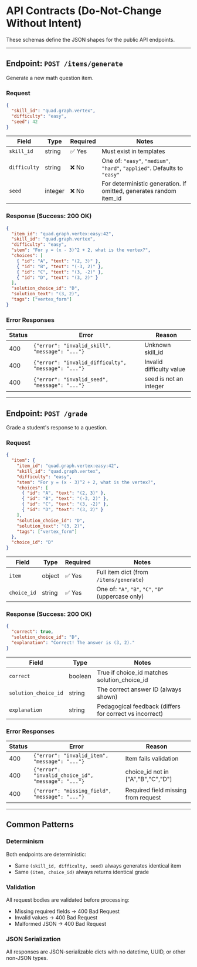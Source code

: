 # API Contracts (Do-Not-Change Without Intent)

These schemas define the JSON shapes for the public API endpoints.

---

## Endpoint: `POST /items/generate`

Generate a new math question item.

### Request

```json
{
  "skill_id": "quad.graph.vertex",
  "difficulty": "easy",
  "seed": 42
}
```

| Field | Type | Required | Notes |
|-------|------|----------|-------|
| `skill_id` | string | ✅ Yes | Must exist in templates |
| `difficulty` | string | ❌ No | One of: `"easy"`, `"medium"`, `"hard"`, `"applied"`. Defaults to `"easy"` |
| `seed` | integer | ❌ No | For deterministic generation. If omitted, generates random item_id |

### Response (Success: 200 OK)

```json
{
  "item_id": "quad.graph.vertex:easy:42",
  "skill_id": "quad.graph.vertex",
  "difficulty": "easy",
  "stem": "For y = (x - 3)^2 + 2, what is the vertex?",
  "choices": [
    { "id": "A", "text": "(2, 3)" },
    { "id": "B", "text": "(-3, 2)" },
    { "id": "C", "text": "(3, -2)" },
    { "id": "D", "text": "(3, 2)" }
  ],
  "solution_choice_id": "D",
  "solution_text": "(3, 2)",
  "tags": ["vertex_form"]
}
```

### Error Responses

| Status | Error | Reason |
|--------|-------|--------|
| 400 | `{"error": "invalid_skill", "message": "..."}` | Unknown skill_id |
| 400 | `{"error": "invalid_difficulty", "message": "..."}` | Invalid difficulty value |
| 400 | `{"error": "invalid_seed", "message": "..."}` | seed is not an integer |

---

## Endpoint: `POST /grade`

Grade a student's response to a question.

### Request

```json
{
  "item": {
    "item_id": "quad.graph.vertex:easy:42",
    "skill_id": "quad.graph.vertex",
    "difficulty": "easy",
    "stem": "For y = (x - 3)^2 + 2, what is the vertex?",
    "choices": [
      { "id": "A", "text": "(2, 3)" },
      { "id": "B", "text": "(-3, 2)" },
      { "id": "C", "text": "(3, -2)" },
      { "id": "D", "text": "(3, 2)" }
    ],
    "solution_choice_id": "D",
    "solution_text": "(3, 2)",
    "tags": ["vertex_form"]
  },
  "choice_id": "D"
}
```

| Field | Type | Required | Notes |
|-------|------|----------|-------|
| `item` | object | ✅ Yes | Full item dict (from `/items/generate`) |
| `choice_id` | string | ✅ Yes | One of: `"A"`, `"B"`, `"C"`, `"D"` (uppercase only) |

### Response (Success: 200 OK)

```json
{
  "correct": true,
  "solution_choice_id": "D",
  "explanation": "Correct! The answer is (3, 2)."
}
```

| Field | Type | Notes |
|-------|------|-------|
| `correct` | boolean | True if choice_id matches solution_choice_id |
| `solution_choice_id` | string | The correct answer ID (always shown) |
| `explanation` | string | Pedagogical feedback (differs for correct vs incorrect) |

### Error Responses

| Status | Error | Reason |
|--------|-------|--------|
| 400 | `{"error": "invalid_item", "message": "..."}` | Item fails validation |
| 400 | `{"error": "invalid_choice_id", "message": "..."}` | choice_id not in ["A","B","C","D"] |
| 400 | `{"error": "missing_field", "message": "..."}` | Required field missing from request |

---

## Common Patterns

### Determinism

Both endpoints are deterministic:
- Same `(skill_id, difficulty, seed)` always generates identical item
- Same `(item, choice_id)` always returns identical grade

### Validation

All request bodies are validated before processing:
- Missing required fields → 400 Bad Request
- Invalid values → 400 Bad Request
- Malformed JSON → 400 Bad Request

### JSON Serialization

All responses are JSON-serializable dicts with no datetime, UUID, or other non-JSON types.

